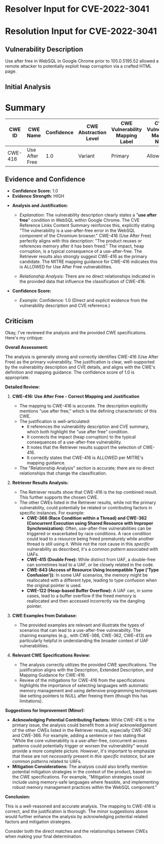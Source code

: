 # Resolver Input for CVE-2022-3041

# Resolution Input for CVE-2022-3041

## Vulnerability Description
Use after free in WebSQL in Google Chrome prior to 105.0.5195.52 allowed a remote attacker to potentially exploit heap corruption via a crafted HTML page.

## Initial Analysis
# Summary
| CWE ID | CWE Name | Confidence | CWE Abstraction Level | CWE Vulnerability Mapping Label | CWE-Vulnerability Mapping Notes |
|---|---|---|---|---|---|
| CWE-416 | Use After Free | 1.0 | Variant | Primary | Allowed |

## Evidence and Confidence

*   **Confidence Score:** 1.0
*   **Evidence Strength:** HIGH

- **Analysis and Justification:**  
  - *Explanation:* The vulnerability description clearly states a "**use after free**" condition in WebSQL within Google Chrome. The CVE Reference Links Content Summary reinforces this, explicitly stating "The vulnerability is a use-after-free error in the WebSQL component of the Chromium browser." CWE-416 (Use After Free) perfectly aligns with this description: "The product reuses or references memory after it has been freed." The impact, heap corruption, is a typical consequence of a use-after-free. The Retriever results also strongly suggest CWE-416 as the primary candidate. The MITRE mapping guidance for CWE-416 indicates this is ALLOWED for Use After Free vulnerabilities.

  - *Relationship Analysis:* There are no direct relationships indicated in the provided data that influence the classification of CWE-416.

- **Confidence Score:**  
  - *Example:* Confidence: 1.0 (Direct and explicit evidence from the vulnerability description and CVE reference.)

## Criticism
Okay, I've reviewed the analysis and the provided CWE specifications. Here's my critique:

**Overall Assessment:**

The analysis is generally strong and correctly identifies CWE-416 (Use After Free) as the primary vulnerability. The justification is clear, well-supported by the vulnerability description and CVE details, and aligns with the CWE's definition and mapping guidance. The confidence score of 1.0 is appropriate.

**Detailed Review:**

1.  **CWE-416: Use After Free - Correct Mapping and Justification**
    *   The mapping to CWE-416 is accurate. The description explicitly mentions "use after free," which is the defining characteristic of this CWE.
    *   The justification is well-articulated:
        *   It references the vulnerability description and CVE summary, which both highlight the "use after free" condition.
        *   It connects the impact (heap corruption) to the typical consequences of a use-after-free vulnerability.
        *   It notes that the Retriever results support the selection of CWE-416.
        *   It correctly states that CWE-416 is ALLOWED per MITRE's mapping guidance.
    *   The "Relationship Analysis" section is accurate; there are no direct relationships that change the classification.

2.  **Retriever Results Analysis:**
    *   The Retriever results show that CWE-416 is the top combined result. This further supports the chosen CWE.
    *   The other CWEs listed in the Retriever results, while not the primary vulnerability, could potentially be related or contributing factors in specific instances. For example:
        *   **CWE-366 (Race Condition within a Thread) and CWE-362 (Concurrent Execution using Shared Resource with Improper Synchronization):** Often, use-after-free vulnerabilities can be triggered or exacerbated by race conditions. A race condition could lead to a resource being freed prematurely while another thread is still using it. While not the root cause in this *specific* vulnerability as described, it's a common *pattern* associated with UAFs.
        *   **CWE-415 (Double Free):** While distinct from UAF, a double-free can sometimes lead to a UAF, or be closely related in the code.
        *   **CWE-843 (Access of Resource Using Incompatible Type ('Type Confusion')):** In some UAF scenarios, the memory might be reallocated with a different type, leading to type confusion when the original pointer is used.
        *   **CWE-122 (Heap-based Buffer Overflow):** A UAF can, in some cases, lead to a buffer overflow if the freed memory is reallocated and then accessed incorrectly via the dangling pointer.

3.  **CWE Examples from Database:**
    *   The provided examples are relevant and illustrate the types of scenarios that can lead to a use-after-free vulnerability.  The chaining examples (e.g., with CWE-366, CWE-362, CWE-413) are particularly helpful in understanding the broader context of UAF vulnerabilities.

4.  **Relevant CWE Specifications Review:**
    *   The analysis correctly utilizes the provided CWE specifications. The justification aligns with the Description, Extended Description, and Mapping Guidance for CWE-416.
    *   Review of the mitigations for CWE-416 from the specifications highlights the importance of selecting languages with automatic memory management and using defensive programming techniques like setting pointers to NULL after freeing them (though this has limitations).

**Suggestions for Improvement (Minor):**

*   **Acknowledging Potential Contributing Factors:**  While CWE-416 is the primary issue, the analysis could benefit from a *brief* acknowledgement of the other CWEs listed in the Retriever results, especially CWE-362 and CWE-366.  For example, adding a sentence or two stating that "While the core vulnerability is a use-after-free, concurrent access patterns could potentially trigger or worsen the vulnerability" would provide a more complete picture.  *However*, it's important to emphasize that these are not *necessarily* present in *this specific instance*, but are common *patterns* related to UAFs.
*   **Mitigation Considerations:** The analysis could also briefly mention potential mitigation strategies in the context of the product, based on the CWE specifications. For example, "Mitigation strategies could include using memory-safe languages where feasible, and implementing robust memory management practices within the WebSQL component."

**Conclusion:**

This is a well-reasoned and accurate analysis. The mapping to CWE-416 is correct, and the justification is thorough. The minor suggestions above would further enhance the analysis by acknowledging potential related factors and mitigation strategies.

Consider both the direct matches and the relationships between CWEs
when making your final determination.
        